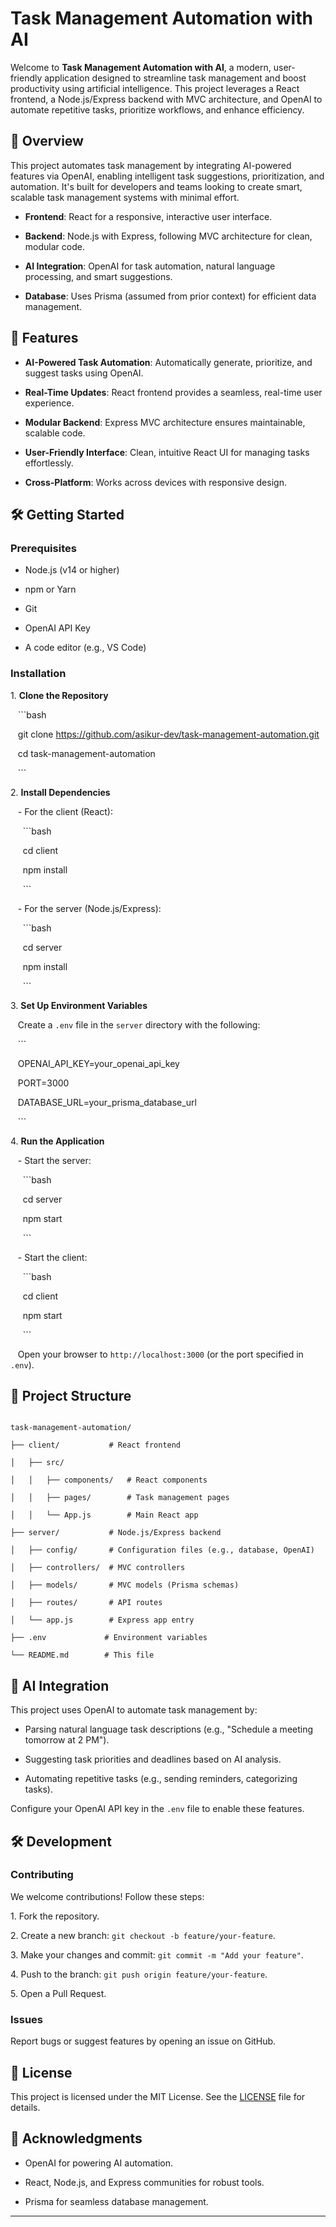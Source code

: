 

# Task Management Automation with AI

Welcome to **Task Management Automation with AI**, a modern, user-friendly application designed to streamline task management and boost productivity using artificial intelligence. This project leverages a React frontend, a Node.js/Express backend with MVC architecture, and OpenAI to automate repetitive tasks, prioritize workflows, and enhance efficiency.

## 🚀 Overview

This project automates task management by integrating AI-powered features via OpenAI, enabling intelligent task suggestions, prioritization, and automation. It's built for developers and teams looking to create smart, scalable task management systems with minimal effort.

- **Frontend**: React for a responsive, interactive user interface.

- **Backend**: Node.js with Express, following MVC architecture for clean, modular code.

- **AI Integration**: OpenAI for task automation, natural language processing, and smart suggestions.

- **Database**: Uses Prisma (assumed from prior context) for efficient data management.

## 🌟 Features

- **AI-Powered Task Automation**: Automatically generate, prioritize, and suggest tasks using OpenAI.

- **Real-Time Updates**: React frontend provides a seamless, real-time user experience.

- **Modular Backend**: Express MVC architecture ensures maintainable, scalable code.

- **User-Friendly Interface**: Clean, intuitive React UI for managing tasks effortlessly.

- **Cross-Platform**: Works across devices with responsive design.

## 🛠️ Getting Started

### Prerequisites

- Node.js (v14 or higher)

- npm or Yarn

- Git

- OpenAI API Key

- A code editor (e.g., VS Code)

### Installation

1\. **Clone the Repository**

   ```bash

   git clone https://github.com/asikur-dev/task-management-automation.git

   cd task-management-automation

   ```

2\. **Install Dependencies**

   - For the client (React):

     ```bash

     cd client

     npm install

     ```

   - For the server (Node.js/Express):

     ```bash

     cd server

     npm install

     ```

3\. **Set Up Environment Variables**

   Create a `.env` file in the `server` directory with the following:

   ```

   OPENAI_API_KEY=your_openai_api_key

   PORT=3000

   DATABASE_URL=your_prisma_database_url

   ```

4\. **Run the Application**

   - Start the server:

     ```bash

     cd server

     npm start

     ```

   - Start the client:

     ```bash

     cd client

     npm start

     ```

   Open your browser to `http://localhost:3000` (or the port specified in `.env`).

## 📂 Project Structure

```

task-management-automation/

├── client/           # React frontend

│   ├── src/

│   │   ├── components/   # React components

│   │   ├── pages/        # Task management pages

│   │   └── App.js        # Main React app

├── server/           # Node.js/Express backend

│   ├── config/       # Configuration files (e.g., database, OpenAI)

│   ├── controllers/  # MVC controllers

│   ├── models/       # MVC models (Prisma schemas)

│   ├── routes/       # API routes

│   └── app.js        # Express app entry

├── .env             # Environment variables

└── README.md        # This file

```

## 🤖 AI Integration

This project uses OpenAI to automate task management by:

- Parsing natural language task descriptions (e.g., "Schedule a meeting tomorrow at 2 PM").

- Suggesting task priorities and deadlines based on AI analysis.

- Automating repetitive tasks (e.g., sending reminders, categorizing tasks).

Configure your OpenAI API key in the `.env` file to enable these features.

## 🛠️ Development

### Contributing

We welcome contributions! Follow these steps:

1\. Fork the repository.

2\. Create a new branch: `git checkout -b feature/your-feature`.

3\. Make your changes and commit: `git commit -m "Add your feature"`.

4\. Push to the branch: `git push origin feature/your-feature`.

5\. Open a Pull Request.

### Issues

Report bugs or suggest features by opening an issue on GitHub.

## 📜 License

This project is licensed under the MIT License. See the [LICENSE](LICENSE) file for details.

## 🙏 Acknowledgments

- OpenAI for powering AI automation.

- React, Node.js, and Express communities for robust tools.

- Prisma for seamless database management.

---

